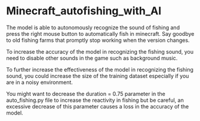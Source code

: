 # Minecraft_autofishing_with_AI


The model is able to autonomously recognize the sound of fishing and press the right mouse button to automatically fish in minecraft. Say goodbye to old fishing farms that promptly stop working when the version changes.

To increase the accuracy of the model in recognizing the fishing sound, you need to disable other sounds in the game such as background music.

To further increase the effectiveness of the model in recognizing the fishing sound, you could increase the size of the training dataset especially if you are in a noisy environment.

You might want to decrease the duration = 0.75 parameter in the auto_fishing.py file to increase the reactivity in fishing but be careful, an excessive decrease of this parameter causes a loss in the accuracy of the model.
